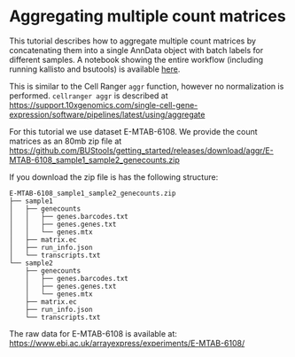 # Aggregating multiple  count matrices

This tutorial describes how to aggregate multiple count matrices by concatenating them into a single AnnData object with batch labels for different samples. A notebook showing the entire workflow (including running kallisto and bsutools) is available [here](here).

This is similar to the Cell Ranger `aggr` function, however no normalization is performed. `cellranger aggr` is described at https://support.10xgenomics.com/single-cell-gene-expression/software/pipelines/latest/using/aggregate

For this tutorial we use dataset E-MTAB-6108. We provide the count matrices as an 80mb zip file at https://github.com/BUStools/getting_started/releases/download/aggr/E-MTAB-6108_sample1_sample2_genecounts.zip

If you download the zip file is has the following structure: 
```
E-MTAB-6108_sample1_sample2_genecounts.zip
├── sample1
│   ├── genecounts
│   │   ├── genes.barcodes.txt
│   │   ├── genes.genes.txt
│   │   └── genes.mtx
│   ├── matrix.ec
│   ├── run_info.json
│   └── transcripts.txt
└── sample2
    ├── genecounts
    │   ├── genes.barcodes.txt
    │   ├── genes.genes.txt
    │   └── genes.mtx
    ├── matrix.ec
    ├── run_info.json
    └── transcripts.txt
```

The raw data for E-MTAB-6108 is available at:
https://www.ebi.ac.uk/arrayexpress/experiments/E-MTAB-6108/
